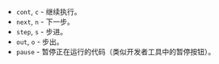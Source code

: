 
* `cont`, `c` - 继续执行。
* `next`, `n` - 下一步。
* `step`, `s` - 步进。
* `out`, `o` - 步出。
* `pause` - 暂停正在运行的代码（类似开发者工具中的暂停按钮）。


